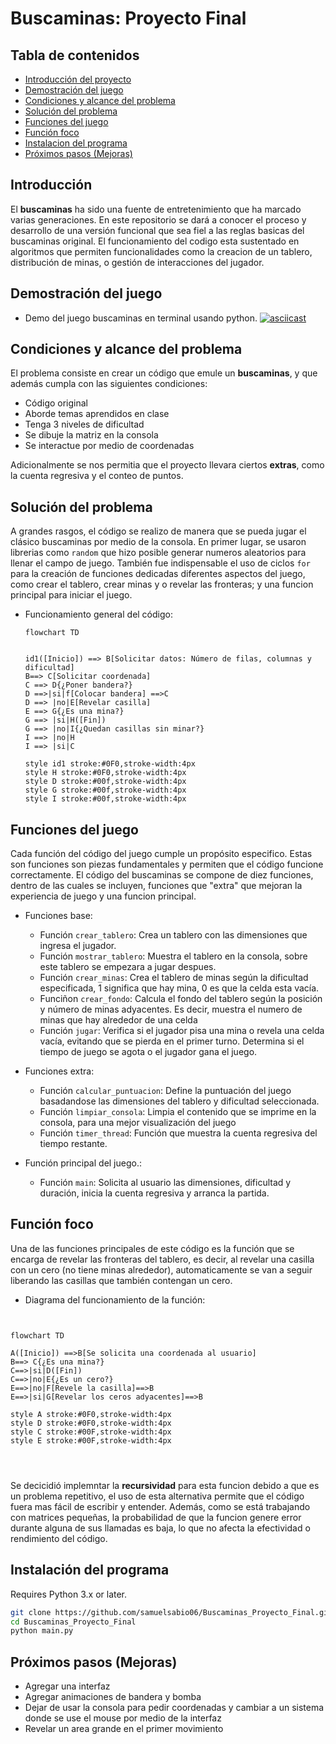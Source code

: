 # Buscaminas: Proyecto Final

## Tabla de contenidos
  - [Introducción del proyecto](#introducción)
  - [Demostración del juego](#demostración-del-juego)
  - [Condiciones y alcance del problema](#condiciones-y-alcance-del-problema)
  - [Solución del problema](#solución-del-problema)
  - [Funciones del juego](funciones-del-juego)
  - [Función foco](#función-foco)
  - [Instalacion del programa](#instalación-del-programa)
  - [Próximos pasos (Mejoras)](#próximos-pasos-mejoras)

## Introducción
El **buscaminas** ha sido una fuente de entretenimiento que ha marcado varias generaciones. En este repositorio se dará a conocer el proceso y desarrollo de una versión funcional que sea fiel a las reglas basicas del buscaminas original. El funcionamiento del codigo esta sustentado en algoritmos que permiten funcionalidades como la creacion de un tablero, distribución de minas, o gestión de interacciones del jugador.

## Demostración del juego
- Demo del juego buscaminas en terminal usando python.
[![asciicast](https://asciinema.org/a/706504.svg)](https://asciinema.org/a/706504)

## Condiciones y alcance del problema
El problema consiste en crear un código que emule un **buscaminas**, y que además cumpla con las siguientes condiciones:
  - Código original
  - Aborde temas aprendidos en clase
  - Tenga 3 niveles de dificultad
  - Se dibuje la matriz en la consola
  - Se interactue por medio de coordenadas
    
Adicionalmente se nos permitia que el proyecto llevara ciertos **extras**, como la cuenta regresiva y el conteo de puntos.
## Solución del problema
A grandes rasgos, el código se realizo de manera que se pueda jugar el clásico buscaminas por medio de la consola. En primer lugar, se usaron librerias como ```random```  que hizo posible generar numeros aleatorios para llenar el campo de juego. También fue indispensable el uso de ciclos ```for``` para la creación de funciones dedicadas diferentes aspectos del juego, como crear el tablero, crear minas y o revelar las fronteras; y una funcion principal para iniciar el juego.

- Funcionamiento general del código:
  ```mermaid
  flowchart TD


  id1([Inicio]) ==> B[Solicitar datos: Número de filas, columnas y dificultad]
  B==> C[Solicitar coordenada]
  C ==> D{¿Poner bandera?}
  D ==>|si|f[Colocar bandera] ==>C 
  D ==> |no|E[Revelar casilla]
  E ==> G{¿Es una mina?}
  G ==> |si|H([Fin])
  G ==> |no|I{¿Quedan casillas sin minar?}
  I ==> |no|H
  I ==> |si|C
  
  style id1 stroke:#0F0,stroke-width:4px
  style H stroke:#0F0,stroke-width:4px
  style D stroke:#00f,stroke-width:4px
  style G stroke:#00f,stroke-width:4px
  style I stroke:#00f,stroke-width:4px

  ```

## Funciones del juego
Cada función del código del juego cumple un propósito especifico. Estas son funciones son piezas fundamentales y permiten que el código funcione correctamente. El código del buscaminas se compone de diez funciones, dentro de las cuales se incluyen, funciones que "extra" que mejoran la experiencia de juego y una funcion principal.

- Funciones base:
  + Función ```crear_tablero```: Crea un tablero con las dimensiones que ingresa el jugador.
  + Función ```mostrar_tablero```: Muestra el tablero en la consola, sobre este tablero se empezara a jugar despues.
  + Función ```crear_minas```: Crea el tablero de minas según la dificultad especificada, 1 significa que hay mina, 0 es que la celda esta vacía.
  + Funciñon ```crear_fondo```: Calcula el fondo del tablero según la posición y número de minas adyacentes. Es decir, muestra el numero de minas que hay alrededor de una celda
  + Función ```jugar```: Verifica si el jugador pisa una mina o revela una celda vacía, evitando que se pierda en el primer turno. Determina si el tiempo de juego se agota o el jugador gana el juego.

- Funciones extra:
  + Función ```calcular_puntuacion```: Define la puntuación del juego basadandose las dimensiones del tablero y dificultad seleccionada.
  + Función ```limpiar_consola```: Limpia el contenido que se imprime en la consola, para una mejor visualización del juego
  + Función ```timer_thread```: Función que muestra la cuenta regresiva del tiempo restante.

- Función principal del juego.:
  + Función ```main```: Solicita al usuario las dimensiones, dificultad y duración, inicia la cuenta regresiva y arranca la partida.

## Función foco

Una de las funciones principales de este código es la función que se encarga de revelar las fronteras del tablero, es decir, al revelar una casilla con un cero (no tiene minas alrededor), automaticamente se van a seguir liberando las casillas que también contengan un cero.

- Diagrama del funcionamiento de la función:
```mermaid


flowchart TD

A([Inicio]) ==>B[Se solicita una coordenada al usuario]
B==> C{¿Es una mina?}
C==>|si|D([Fin])
C==>|no|E{¿Es un cero?}
E==>|no|F[Revele la casilla]==>B
E==>|si|G[Revelar los ceros adyacentes]==>B

style A stroke:#0F0,stroke-width:4px
style D stroke:#0F0,stroke-width:4px
style C stroke:#00F,stroke-width:4px
style E stroke:#00F,stroke-width:4px




```
Se decicidió implemntar la **recursividad** para esta funcion debido a que es un problema repetitivo, el uso de esta alternativa permite que el código fuera mas fácil de escribir y entender. Además, como se está trabajando con matrices pequeñas, la probabilidad de que la funcion genere error durante alguna de sus llamadas es baja, lo que no afecta la efectividad o rendimiento del código.



## Instalación del programa
Requires Python 3.x or later.

```sh
git clone https://github.com/samuelsabio06/Buscaminas_Proyecto_Final.git
cd Buscaminas_Proyecto_Final
python main.py
```

## Próximos pasos (Mejoras)
  - Agregar una interfaz
  - Agregar animaciones de bandera y bomba
  - Dejar de usar la consola para pedir coordenadas y cambiar a un sistema donde se use el mouse por medio de la interfaz
  - Revelar un area grande en el primer movimiento






